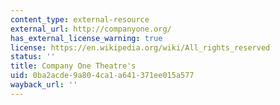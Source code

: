 ```yaml
---
content_type: external-resource
external_url: http://companyone.org/
has_external_license_warning: true
license: https://en.wikipedia.org/wiki/All_rights_reserved
status: ''
title: Company One Theatre's
uid: 0ba2acde-9a80-4ca1-a641-371ee015a577
wayback_url: ''
---
```

